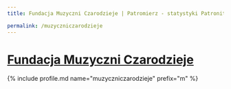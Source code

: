 ```yaml
---
title: Fundacja Muzyczni Czarodzieje | Patromierz - statystyki Patronite.pl

permalink: /muzyczniczarodzieje
---
```


# [Fundacja Muzyczni Czarodzieje](https://patronite.pl/muzyczniczarodzieje)

{% include profile.md name="muzyczniczarodzieje" prefix="m" %}
